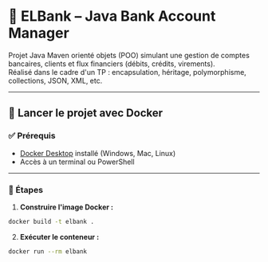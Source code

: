 # 💸 ELBank – Java Bank Account Manager

Projet Java Maven orienté objets (POO) simulant une gestion de comptes bancaires, clients et flux financiers (débits, crédits, virements).  
Réalisé dans le cadre d'un TP : encapsulation, héritage, polymorphisme, collections, JSON, XML, etc.

---

## 🚀 Lancer le projet avec Docker

### ✅ Prérequis

- [Docker Desktop](https://www.docker.com/products/docker-desktop) installé (Windows, Mac, Linux)
- Accès à un terminal ou PowerShell

---

### 🔧 Étapes

1. **Construire l'image Docker :**

```bash
docker build -t elbank .
```

2. **Exécuter le conteneur :**

```bash
docker run --rm elbank
```
